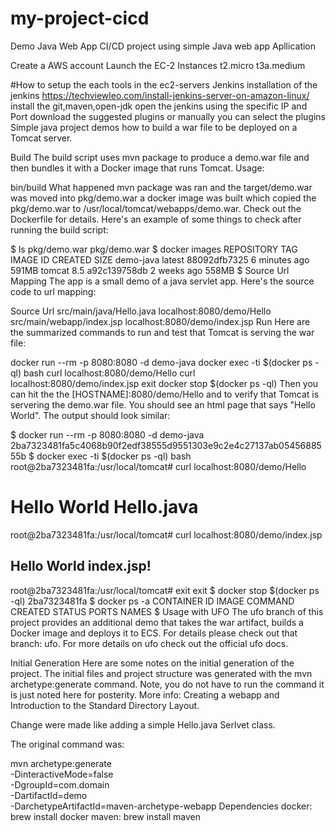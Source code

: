 # my-project-cicd
Demo Java Web App
CI/CD project using simple Java web app Apllication

Create a AWS account Launch the EC-2 Instances t2.micro t3a.medium

#How to setup the each tools in the ec2-servers
  Jenkins
installation of the jenkins
       https://techviewleo.com/install-jenkins-server-on-amazon-linux/
install the git,maven,open-jdk
open the jenkins using the specific IP and Port
download the suggested plugins or manually you can select the plugins
Simple java project demos how to build a war file to be deployed on a Tomcat server.

Build
The build script uses mvn package to produce a demo.war file and then bundles it with a Docker image that runs Tomcat. Usage:

bin/build
What happened
mvn package was ran and the target/demo.war was moved into pkg/demo.war
a docker image was built which copied the pkg/demo.war to /usr/local/tomcat/webapps/demo.war. Check out the Dockerfile for details.
Here's an example of some things to check after running the build script:

$ ls pkg/demo.war
pkg/demo.war
$ docker images
REPOSITORY          TAG                 IMAGE ID            CREATED             SIZE
demo-java           latest              88092dfb7325        6 minutes ago       591MB
tomcat              8.5                 a92c139758db        2 weeks ago         558MB
$
Source Url Mapping
The app is a small demo of a java servlet app. Here's the source code to url mapping:

Source	Url
src/main/java/Hello.java	localhost:8080/demo/Hello
src/main/webapp/index.jsp	localhost:8080/demo/index.jsp
Run
Here are the summarized commands to run and test that Tomcat is serving the war file:

docker run --rm -p 8080:8080 -d demo-java
docker exec -ti $(docker ps -ql) bash
curl localhost:8080/demo/Hello
curl localhost:8080/demo/index.jsp
exit
docker stop $(docker ps -ql)
Then you can hit the the [HOSTNAME]:8080/demo/Hello and to verify that Tomcat is servering the demo.war file. You should see an html page that says "Hello World". The output should look similar:

$ docker run --rm -p 8080:8080 -d demo-java
2ba7323481fa5c4068b90f2edf38555d9551303e9c2e4c27137ab0545688555b
$ docker exec -ti $(docker ps -ql) bash
root@2ba7323481fa:/usr/local/tomcat# curl localhost:8080/demo/Hello
<h1>Hello World Hello.java</h1>
root@2ba7323481fa:/usr/local/tomcat# curl localhost:8080/demo/index.jsp
<html>
<body>
<h2>Hello World index.jsp!</h2>
</body>
</html>
root@2ba7323481fa:/usr/local/tomcat# exit
exit
$ docker stop $(docker ps -ql)
2ba7323481fa
$ docker ps -a
CONTAINER ID        IMAGE               COMMAND             CREATED             STATUS              PORTS               NAMES
$
Usage with UFO
The ufo branch of this project provides an additional demo that takes the war artifact, builds a Docker image and deploys it to ECS. For details please check out that branch: ufo. For more details on ufo check out the official ufo docs.

Initial Generation
Here are some notes on the initial generation of the project. The initial files and project structure was generated with the mvn archetype:generate command. Note, you do not have to run the command it is just noted here for posterity. More info: Creating a webapp and Introduction to the Standard Directory Layout.

Change were made like adding a simple Hello.java Serlvet class.

The original command was:

mvn archetype:generate \
  -DinteractiveMode=false \
  -DgroupId=com.domain \
  -DartifactId=demo \
  -DarchetypeArtifactId=maven-archetype-webapp
Dependencies
docker: brew install docker
maven: brew install maven
